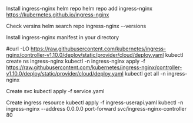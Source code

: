 Install ingress-nginx helm repo
helm repo add ingress-nginx https://kubernetes.github.io/ingress-nginx

Check versins
helm search repo ingress-nginx --versions

Install ingress-nginx manifest in your directory

#curl -LO https://raw.githubusercontent.com/kubernetes/ingress-nginx/controller-v1.10.0/deploy/static/provider/cloud/deploy.yaml
kubectl create ns ingress-nginx
kubectl -n ingress-nginx apply -f https://raw.githubusercontent.com/kubernetes/ingress-nginx/controller-v1.10.0/deploy/static/provider/cloud/deploy.yaml
kubectl get all -n ingress-nginx

Create svc
kubectl apply -f service.yaml

Create ingress resource
kubectl apply -f ingress-userapi.yaml
kubectl -n ingress-nginx --address 0.0.0.0 port-forward svc/ingress-nginx-controller 80


